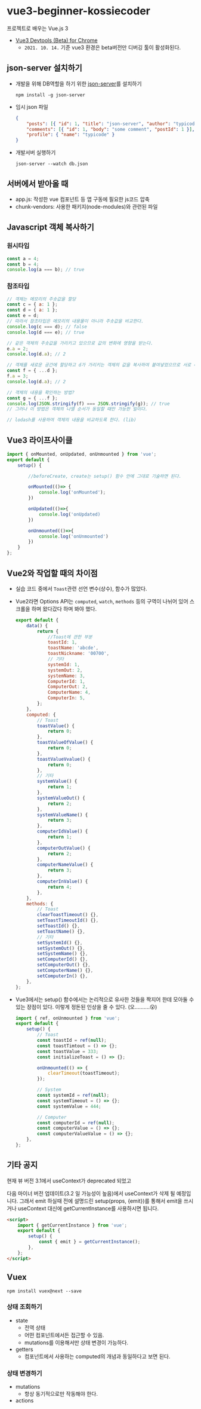 # vue3-beginner-kossiecoder

프로젝트로 배우는 Vue.js 3

-   [Vue3 Devtools (Beta) for Chrome](https://chrome.google.com/webstore/detail/vuejs-devtools/ljjemllljcmogpfapbkkighbhhppjdbg)
    -   `2021. 10. 14.` 기준 vue3 환경은 beta버전만 디버깅 툴이 활성화된다.

## json-server 설치하기

-   개발을 위해 DB역할을 하기 위한 [json-server](https://www.npmjs.com/package/json-server)를 설치하기
    ```
    npm install -g json-server
    ```
-   임시 json 파일
    ```json
    {
        "posts": [{ "id": 1, "title": "json-server", "author": "typicode" }],
        "comments": [{ "id": 1, "body": "some comment", "postId": 1 }],
        "profile": { "name": "typicode" }
    }
    ```
-   개발서버 실행하기
    ```
    json-server --watch db.json
    ```

## 서버에서 받아올 때

-   app.js: 작성한 vue 컴포넌트 등 앱 구동에 필요한 js코드 압축
-   chunk-vendors: 사용한 패키지(node-modules)와 관련된 파일

## Javascript 객체 복사하기

### 원시타입

```js
const a = 4;
const b = 4;
console.log(a === b); // true
```

### 참조타입

```js
// 객체는 메모리의 주솟값을 할당
const c = { a: 1 };
const d = { a: 1 };
const e = d;
// 따라서 참조타입은 메모리의 내용물이 아니라 주솟값을 비교한다.
console.log(c === d); // false
console.log(d === e); // true

// 같은 객체의 주솟값을 가리키고 있으므로 값의 변화에 영향을 받는다.
e.a = 2;
console.log(d.a); // 2

// 객체를 새로운 공간에 할당하고 d가 가리키는 객체의 값을 복사하여 붙여넣었으므로 서로 다른 객체이다. (서로 같은 객체를 공유하지 않는다)
const f = { ...d };
f.a = 3;
console.log(d.a); // 2

// 객체의 내용을 확인하는 방법?
const g = { ...f };
console.log(JSON.stringify(f) === JSON.stringify(g)); // true
// 그러나 이 방법은 객체의 나열 순서가 동일할 때만 가능한 일이다.

// lodash를 사용하여 객체의 내용을 비교하도록 한다. (lib)
```

## Vue3 라이프사이클

```js
import { onMounted, onUpdated, onUnmounted } from 'vue';
export default {
    setup() {

        //beforeCreate, create는 setup() 함수 안에 그대로 기술하면 된다.

        onMounted(()=> {
            console.log('onMounted');
        })

        onUpdated(()=>{
            console.log('onUpdated)
        })

        onUnmounted(()=>{
            console.log('onUnmounted')
        })
    }
};
```

## Vue2와 작업할 때의 차이점

-   실습 코드 중에서 `Toast`관련 선언 변수(상수), 함수가 많았다.
-   Vue2라면 Options API는 `computed`, `watch`, `methods` 등의 구역이 나뉘어 있어 스크롤을 하며 왔다갔다 하며 봐야 했다.

    ```js
    export default {
        data() {
            return {
                //Toast에 관한 부분
                toastId: 1,
                toastName: 'abcde',
                toastNickname: '00700',
                // 기타
                systemId: 1,
                systemOut: 2,
                systemName: 3,
                ComputerId: 1,
                ComputerOut: 2,
                ComputerName: 4,
                ComputerIn: 5,
            };
        },
        computed: {
            // Toast
            toastValue() {
                return 0;
            },
            toastValueOfValue() {
                return 0;
            },
            toastValueVvalue() {
                return 0;
            },
            // 기타
            systemValue() {
                return 1;
            },
            systemValueOut() {
                return 2;
            },
            systemValueName() {
                return 3;
            },
            computerIdValue() {
                return 1;
            },
            computerOutValue() {
                return 2;
            },
            computerNameValue() {
                return 3;
            },
            computerInValue() {
                return 4;
            },
        },
        methods: {
            // Toast
            clearToastTimeout() {},
            setToastTimeoutId() {},
            setToastId() {},
            setToastName() {},
            // 기타
            setSystemId() {},
            setSystemOut() {},
            setSystemName() {},
            setComputerId() {},
            setComputerOut() {},
            setComputerName() {},
            setComputerIn() {},
        },
    };
    ```

-   Vue3에서는 setup() 함수에서는 논리적으로 유사한 것들을 짝지어 한데 모아둘 수 있는 장점이 있다.
    이렇게 정돈된 인상을 줄 수 있다. (오..........😮)

    ```js
    import { ref, onUnmounted } from 'vue';
    export default {
        setup() {
            // Toast
            const toastId = ref(null);
            const toastTimtout = () => {};
            const toastValue = 333;
            const initializeToast = () => {};

            onUnmounted(() => {
                clearTimeout(toastTimeout);
            });

            // System
            const systemId = ref(null);
            const systemTimeout = () => {};
            const systemValue = 444;

            // Computer
            const computerId = ref(null);
            const computerValue = () => {};
            const computerValueValue = () => {};
        },
    };
    ```

## 기타 공지

현재 뷰 버전 3.1에서 useContext가 deprecated 되었고

다음 마이너 버전 업데이트(3.2 일 가능성이 높음)에서 useContext가 삭제 될 예정입니다.
그래서 emit 하실때 전에 설명드린 setup(props, {emit})를 통해서 emit을 쓰시거나 useContext 대신에 getCurrentInstance를 사용하시면 됩니다.

```html
<script>
    import { getCurrentInstance } from 'vue';
    export default {
        setup() {
            const { emit } = getCurrentInstance();
        },
    };
</script>
```

## Vuex

```
npm install vuex@next --save
```

### 상태 조회하기

-   state
    -   전역 상태
    -   어떤 컴포넌트에서든 접근할 수 있음.
    -   mutations를 이용해서만 상태 변경이 가능하다.
-   getters
    -   컴포넌트에서 사용하는 computed의 개념과 동일하다고 보면 된다.

### 상태 변경하기

-   mutations
    -   항상 동기적으로만 작동해야 한다.
-   actions
